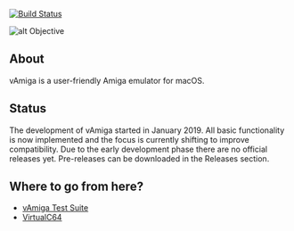 [![Build Status](https://travis-ci.org/dirkwhoffmann/vAmiga.svg?branch=master)](https://travis-ci.org/dirkwhoffmann/vAmiga)

![alt Objective](http://www.dirkwhoffmann.de/vAMIGA/pics/objective7.jpg)

## About

vAmiga is a user-friendly Amiga emulator for macOS. 

## Status

The development of vAmiga started in January 2019. All basic functionality is now implemented and the focus is currently shifting to improve compatibility. Due to the early development phase there are no official releases yet. Pre-releases can be downloaded in the Releases section. 
   
## Where to go from here?

- [vAmiga Test Suite](https://github.com/dirkwhoffmann/vAmigaTS)
- [VirtualC64](https://github.com/dirkwhoffmann/VirtualC64)
